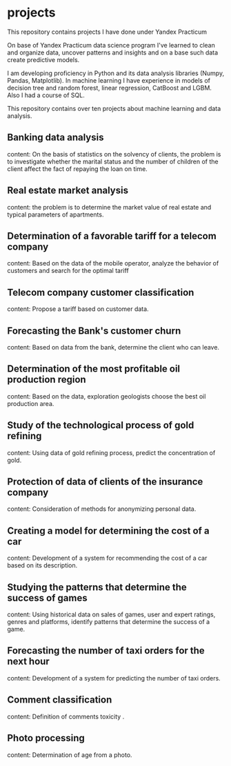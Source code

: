 # projects
 
 This repository contains projects I have done under Yandex Practicum

On base of Yandex Practicum data science program I've learned to clean and organize data, uncover patterns and insights and on a base such data create predictive models.

I am developing proficiency in Python and its data analysis libraries (Numpy, Pandas, Matplotlib). In machine learning I have experience in models of decision tree and random forest, linear regression, CatBoost and LGBM. Also I had a course of SQL.

This repository contains over ten projects about machine learning and data analysis.

## Banking data analysis
content: On the basis of statistics on the solvency of clients, the problem is to investigate whether the marital status and the number of children of the client affect the fact of repaying the loan on time.

## Real estate market analysis
content: the problem is to determine the market value of real estate and typical parameters of apartments.

## Determination of a favorable tariff for a telecom company
content: Based on the data of the mobile operator, analyze the behavior of customers and search for the optimal tariff

## Telecom company customer classification
content: Propose a tariff based on customer data.

## Forecasting the Bank's customer churn
content: Based on data from the bank, determine the client who can leave.

## Determination of the most profitable oil production region
content: Based on the data, exploration geologists choose the best oil production area.

## Study of the technological process of gold refining
content: Using data of gold refining process,  predict the concentration of gold.

## Protection of data of clients of the insurance company
content: Consideration of methods for anonymizing personal data.

## Creating a model for determining the cost of a car
content: Development of a system for recommending the cost of a car based on its description.

## Studying the patterns that determine the success of games
content: Using historical data on sales of games, user and expert ratings, genres and platforms, identify patterns that determine the success of a game.

## Forecasting the number of taxi orders for the next hour
content: Development of a system for predicting the number of taxi orders.

## Comment classification
content: Definition of comments toxicity .

## Photo processing
content: Determination of age from a photo.